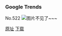 ### Google Trends
No.522
![图片不见了~~~](https://imgs.xkcd.com/comics/google_trends.png)

[原址](https://xkcd.com//522) [下载](https://imgs.xkcd.com/comics/google_trends.png)


